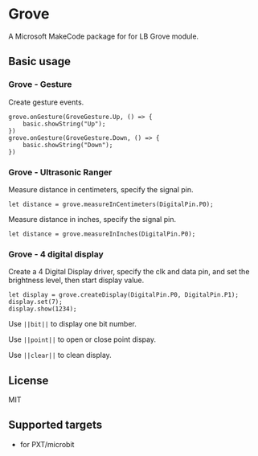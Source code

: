 # Grove

A Microsoft MakeCode package for for  LB Grove module.

## Basic usage

### Grove - Gesture

Create gesture events.

```blocks
grove.onGesture(GroveGesture.Up, () => {
    basic.showString("Up");
})
grove.onGesture(GroveGesture.Down, () => {
    basic.showString("Down");
})
```

### Grove - Ultrasonic Ranger

Measure distance in centimeters, specify the signal pin.

```blocks
let distance = grove.measureInCentimeters(DigitalPin.P0);
```

Measure distance in inches, specify the signal pin.

```blocks
let distance = grove.measureInInches(DigitalPin.P0);
```

### Grove - 4 digital display

Create a 4 Digital Display driver, specify the clk and data pin, and set the brightness level, then start display value.

```blocks
let display = grove.createDisplay(DigitalPin.P0, DigitalPin.P1);
display.set(7);
display.show(1234);
```

Use ``||bit||`` to display one bit number.

Use ``||point||`` to open or close point dispay.

Use ``||clear||`` to clean display.

## License

MIT

## Supported targets

* for PXT/microbit
